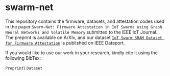 # swarm-net
This repository contains the firmware, datasets, and attestation codes used in the paper `Swarm-Net: Firmware Attestation in IoT Swarms using Graph Neural Networks and Volatile Memory` submitted to the IEEE IoT Journal. The preprint is available on ArXIv, and our dataset [`IoT Swarm SRAM Dataset for Firmware Attestation`](https://dx.doi.org/10.21227/gmee-vj41) is published on IEEE Dataport. 

If you would like to use our work in your research, kindly cite it using the following BibTex:

`Preprint`\\
`Dataset`



